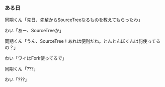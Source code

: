 <!--
title:   Forkの紹介と基本的な使い方
tags:    Fork, Git, GitHub
private: false
-->

### ある日

同期くん「先日、先輩からSourceTreeなるものを教えてもらったわ」

わい「あー、SourceTreeか」

同期くん「うん、SourceTree！あれは便利だね。とんとんぼくんは何使ってるの？」

わい「ワイはFork使ってるで」

同期くん「???」

わい「???」

